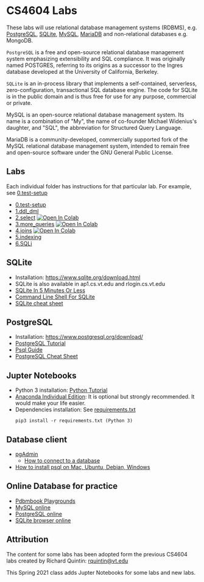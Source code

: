 # CS4604 Labs
These labs will use relational database management systems (RDBMS), e.g. [PostgreSQL](https://www.postgresql.org/), [SQLite](https://www.sqlite.org/index.html), [MySQL](https://www.mysql.com/), [MariaDB](https://mariadb.org/) and non-relational databases e.g. MongoDB.

`PostgreSQL` is a free and open-source relational database management system emphasizing extensibility and SQL compliance. It was originally named POSTGRES, referring to its origins as a successor to the Ingres database developed at the University of California, Berkeley.

`SQLite` is an in-process library that implements a self-contained, serverless, zero-configuration, transactional SQL database engine. The code for SQLite is in the public domain and is thus free for use for any purpose, commercial or private. 

MySQL is an open-source relational database management system. Its name is a combination of "My", the name of co-founder Michael Widenius's daughter, and "SQL", the abbreviation for Structured Query Language.

MariaDB is a community-developed, commercially supported fork of the MySQL relational database management system, intended to remain free and open-source software under the GNU General Public License.

## Labs

Each individual folder has instructions for that particular lab. For example, see [0.test-setup](0.test-setup)
* [0.test-setup](0.test-setup/)
* [1.ddl_dml](1.ddl_dml/)
* [2.select](2.select/)   [![Open In Colab](https://colab.research.google.com/assets/colab-badge.svg)](https://colab.research.google.com/github/VTCourses/CS4604_Labs/blob/master/2.select/Lab_2.ipynb)
* [3.more_queries](3.more_queries/)   [![Open In Colab](https://colab.research.google.com/assets/colab-badge.svg)](https://colab.research.google.com/github/VTCourses/CS4604_Labs/blob/master/3.more_queries/Lab_3.ipynb)
* [4.joins](4.joins/)    [![Open In Colab](https://colab.research.google.com/assets/colab-badge.svg)](https://colab.research.google.com/github/VTCourses/CS4604_Labs/blob/master/4.joins/Lab_4.ipynb)
* [5.indexing](5.indexing/)
* [6.SQLi](6.SQLi/)


## SQLite
* Installation: https://www.sqlite.org/download.html
* SQLite is also available in ap1.cs.vt.edu and rlogin.cs.vt.edu
* [SQLite In 5 Minutes Or Less](https://www.sqlite.org/quickstart.html)
* [Command Line Shell For SQLite](https://sqlite.org/cli.html#:~:text=Terminate%20the%20sqlite3%20program%20by,a%20long%2Drunning%20SQL%20statement.)
* [SQLite cheat sheet](docs/sql-sqlite-commands-cheat-sheet.pdf)

## PostgreSQL
* Installation: https://www.postgresql.org/download/
* [PostgreSQL Tutorial](https://www.postgresqltutorial.com/)
* [Psql Guide](http://postgresguide.com/utilities/psql.html)
* [PostgreSQL Cheat Sheet](docs/PostgreSQL-Cheat-Sheet.pdf)

## Jupter Notebooks
* Python 3 installation: [Python Tutorial](https://github.com/VTCourses/Python_tutorial)
* [Anaconda Individual Edition](https://www.anaconda.com/products/individual): It is optional but strongly recommended. It would make your life easier.
* Dependencies installation: See [requirements.txt](requirements.txt)
	```
	pip3 install -r requirements.txt (Python 3)
	```

## Database client
* [pgAdmin](https://www.pgadmin.org/)
	* [How to connect to a database](pgadmin.md)
* [How to install psql on Mac, Ubuntu, Debian, Windows](https://blog.timescale.com/tutorials/how-to-install-psql-on-mac-ubuntu-debian-windows/)

## Online Database for practice
* [Pdbmbook Playgrounds](https://www.pdbmbook.com/playground/)
* [MySQL online](https://extendsclass.com/mysql-online.html#)
* [PostgreSQL online](https://extendsclass.com/postgresql-online.html)
* [SQLite browser online](https://extendsclass.com/sqlite-browser.html)

## Attribution

The content for some labs has been adopted form the previous CS4604 labs created by Richard Quintin: rquintin@vt.edu

This Spring 2021 class adds Jupter Notebooks for some labs and new labs.